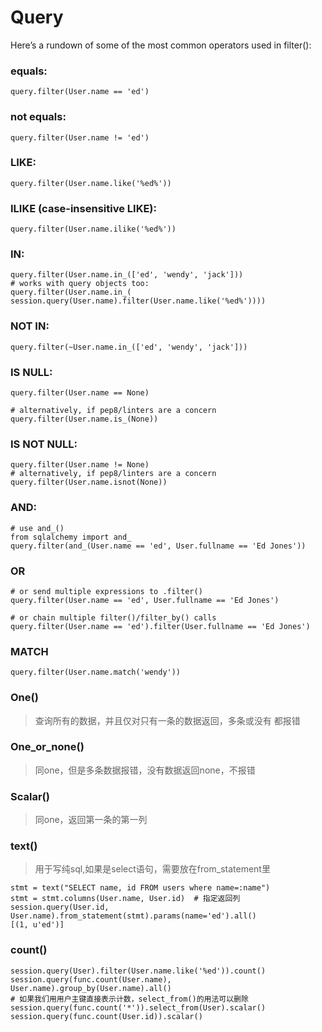 # Query

Here’s a rundown of some of the most common operators used in filter():

### equals:
```
query.filter(User.name == 'ed')
```

### not equals:
```
query.filter(User.name != 'ed')
```

### LIKE:
```
query.filter(User.name.like('%ed%'))
```

### ILIKE (case-insensitive LIKE):
```
query.filter(User.name.ilike('%ed%'))
```

### IN:
```
query.filter(User.name.in_(['ed', 'wendy', 'jack']))
# works with query objects too:
query.filter(User.name.in_( session.query(User.name).filter(User.name.like('%ed%'))))
```

### NOT IN:
```
query.filter(~User.name.in_(['ed', 'wendy', 'jack']))
```

### IS NULL:
```
query.filter(User.name == None)

# alternatively, if pep8/linters are a concern
query.filter(User.name.is_(None))
```

### IS NOT NULL:
```
query.filter(User.name != None)
# alternatively, if pep8/linters are a concern
query.filter(User.name.isnot(None))
```

### AND:
```
# use and_()
from sqlalchemy import and_
query.filter(and_(User.name == 'ed', User.fullname == 'Ed Jones'))
```

### OR
```
# or send multiple expressions to .filter()
query.filter(User.name == 'ed', User.fullname == 'Ed Jones')

# or chain multiple filter()/filter_by() calls
query.filter(User.name == 'ed').filter(User.fullname == 'Ed Jones')
```

### MATCH
```
query.filter(User.name.match('wendy'))
```

### One()
> 查询所有的数据，并且仅对只有一条的数据返回，多条或没有 都报错

### One_or_none()
> 同one，但是多条数据报错，没有数据返回none，不报错

### Scalar()
> 同one，返回第一条的第一列

### text()
> 用于写纯sql,如果是select语句，需要放在from_statement里
```
stmt = text("SELECT name, id FROM users where name=:name")
stmt = stmt.columns(User.name, User.id)  # 指定返回列
session.query(User.id, User.name).from_statement(stmt).params(name='ed').all()
[(1, u'ed')]
```

### count()
```
session.query(User).filter(User.name.like('%ed')).count()
session.query(func.count(User.name), User.name).group_by(User.name).all()
# 如果我们用用户主键直接表示计数，select_from()的用法可以删除
session.query(func.count('*')).select_from(User).scalar()
session.query(func.count(User.id)).scalar()
```
